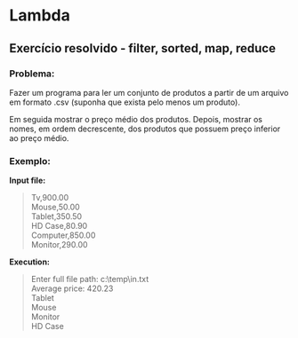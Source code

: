 # Lambda
## Exercício resolvido - filter, sorted, map, reduce

### Problema:
Fazer um programa para ler um conjunto de produtos a partir de um
arquivo em formato .csv (suponha que exista pelo menos um produto).

Em seguida mostrar o preço médio dos produtos. Depois, mostrar os
nomes, em ordem decrescente, dos produtos que possuem preço
inferior ao preço médio.

### Exemplo:
**Input file:**  
> Tv,900.00  
Mouse,50.00  
Tablet,350.50  
HD Case,80.90  
Computer,850.00  
Monitor,290.00  

**Execution:**
> Enter full file path: c:\temp\in.txt  
Average price: 420.23  
Tablet  
Mouse  
Monitor  
HD Case  
